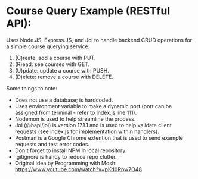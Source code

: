# Course Query Example (RESTful API):
Uses Node.JS, Express.JS, and Joi to handle backend CRUD operations for a simple course querying service:
1. (C)reate: add a course with PUT.
2. (R)ead: see courses with GET.
3. (U)pdate: update a course with PUSH.
4. (D)elete: remove a course with DELETE.

Some things to note:
- Does not use a database; is hardcoded.
- Uses environment variable to make a dynamic port (port can be assigned from terminal - refer to index.js line 111).
- Nodemon is used to help streamline the process. 
- Joi (@hapi/joi) is version 17.1.1 and is used to help validate client requests (see index.js for implementation within handlers).
- Postman is a Google Chrome extention that is used to send example requests and test error codes.
- Don't forget to install NPM in local repository.
- .gitignore is handy to reduce repo clutter.
- Original idea by Programming with Mosh: https://www.youtube.com/watch?v=pKd0Rpw7O48

